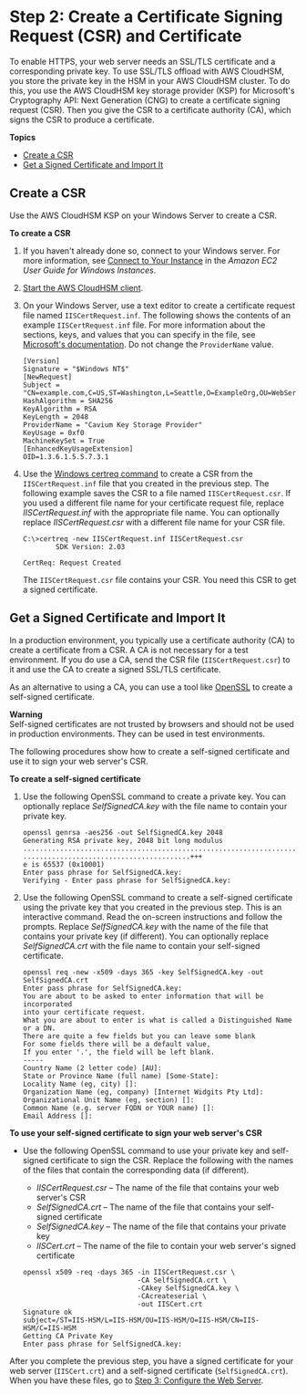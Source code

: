 # Step 2: Create a Certificate Signing Request \(CSR\) and Certificate<a name="ssl-offload-windows-create-csr-and-certificate"></a>

To enable HTTPS, your web server needs an SSL/TLS certificate and a corresponding private key\. To use SSL/TLS offload with AWS CloudHSM, you store the private key in the HSM in your AWS CloudHSM cluster\. To do this, you use the AWS CloudHSM key storage provider \(KSP\) for Microsoft's Cryptography API: Next Generation \(CNG\) to create a certificate signing request \(CSR\)\. Then you give the CSR to a certificate authority \(CA\), which signs the CSR to produce a certificate\.

**Topics**
+ [Create a CSR](#ssl-offload-windows-create-csr)
+ [Get a Signed Certificate and Import It](#ssl-offload-windows-create-certificate)

## Create a CSR<a name="ssl-offload-windows-create-csr"></a>

Use the AWS CloudHSM KSP on your Windows Server to create a CSR\.

**To create a CSR**

1. If you haven't already done so, connect to your Windows server\. For more information, see [Connect to Your Instance](https://docs.aws.amazon.com/AWSEC2/latest/WindowsGuide/EC2_GetStarted.html#ec2-connect-to-instance-windows) in the *Amazon EC2 User Guide for Windows Instances*\.

1. [Start the AWS CloudHSM client](cloudhsm_mgmt_util-getting-started.md#cloudhsm_mgmt_util-start-cloudhsm-client)\.

1. On your Windows Server, use a text editor to create a certificate request file named `IISCertRequest.inf`\. The following shows the contents of an example `IISCertRequest.inf` file\. For more information about the sections, keys, and values that you can specify in the file, see [Microsoft's documentation](https://docs.microsoft.com/en-us/windows-server/administration/windows-commands/certreq_1#BKMK_New)\. Do not change the `ProviderName` value\.

   ```
   [Version]
   Signature = "$Windows NT$"
   [NewRequest]
   Subject = "CN=example.com,C=US,ST=Washington,L=Seattle,O=ExampleOrg,OU=WebServer"
   HashAlgorithm = SHA256
   KeyAlgorithm = RSA
   KeyLength = 2048
   ProviderName = "Cavium Key Storage Provider"
   KeyUsage = 0xf0
   MachineKeySet = True
   [EnhancedKeyUsageExtension]
   OID=1.3.6.1.5.5.7.3.1
   ```

1. Use the [Windows certreq command](https://docs.microsoft.com/en-us/windows-server/administration/windows-commands/certreq_1) to create a CSR from the `IISCertRequest.inf` file that you created in the previous step\. The following example saves the CSR to a file named `IISCertRequest.csr`\. If you used a different file name for your certificate request file, replace *IISCertRequest\.inf* with the appropriate file name\. You can optionally replace *IISCertRequest\.csr* with a different file name for your CSR file\.

   ```
   C:\>certreq -new IISCertRequest.inf IISCertRequest.csr
           SDK Version: 2.03
   
   CertReq: Request Created
   ```

   The `IISCertRequest.csr` file contains your CSR\. You need this CSR to get a signed certificate\.

## Get a Signed Certificate and Import It<a name="ssl-offload-windows-create-certificate"></a>

In a production environment, you typically use a certificate authority \(CA\) to create a certificate from a CSR\. A CA is not necessary for a test environment\. If you do use a CA, send the CSR file \(`IISCertRequest.csr`\) to it and use the CA to create a signed SSL/TLS certificate\.

As an alternative to using a CA, you can use a tool like [OpenSSL](https://www.openssl.org/) to create a self\-signed certificate\.

**Warning**  
Self\-signed certificates are not trusted by browsers and should not be used in production environments\. They can be used in test environments\.

The following procedures show how to create a self\-signed certificate and use it to sign your web server's CSR\.

**To create a self\-signed certificate**

1. Use the following OpenSSL command to create a private key\. You can optionally replace *SelfSignedCA\.key* with the file name to contain your private key\.

   ```
   openssl genrsa -aes256 -out SelfSignedCA.key 2048
   Generating RSA private key, 2048 bit long modulus
   ......................................................................+++
   .........................................+++
   e is 65537 (0x10001)
   Enter pass phrase for SelfSignedCA.key:
   Verifying - Enter pass phrase for SelfSignedCA.key:
   ```

1. Use the following OpenSSL command to create a self\-signed certificate using the private key that you created in the previous step\. This is an interactive command\. Read the on\-screen instructions and follow the prompts\. Replace *SelfSignedCA\.key* with the name of the file that contains your private key \(if different\)\. You can optionally replace *SelfSignedCA\.crt* with the file name to contain your self\-signed certificate\.

   ```
   openssl req -new -x509 -days 365 -key SelfSignedCA.key -out SelfSignedCA.crt
   Enter pass phrase for SelfSignedCA.key:
   You are about to be asked to enter information that will be incorporated
   into your certificate request.
   What you are about to enter is what is called a Distinguished Name or a DN.
   There are quite a few fields but you can leave some blank
   For some fields there will be a default value,
   If you enter '.', the field will be left blank.
   -----
   Country Name (2 letter code) [AU]:
   State or Province Name (full name) [Some-State]:
   Locality Name (eg, city) []:
   Organization Name (eg, company) [Internet Widgits Pty Ltd]:
   Organizational Unit Name (eg, section) []:
   Common Name (e.g. server FQDN or YOUR name) []:
   Email Address []:
   ```

**To use your self\-signed certificate to sign your web server's CSR**
+ Use the following OpenSSL command to use your private key and self\-signed certificate to sign the CSR\. Replace the following with the names of the files that contain the corresponding data \(if different\)\.
  + *IISCertRequest\.csr* – The name of the file that contains your web server's CSR
  + *SelfSignedCA\.crt* – The name of the file that contains your self\-signed certificate
  + *SelfSignedCA\.key* – The name of the file that contains your private key
  + *IISCert\.crt* – The name of the file to contain your web server's signed certificate

  ```
  openssl x509 -req -days 365 -in IISCertRequest.csr \
                              -CA SelfSignedCA.crt \
                              -CAkey SelfSignedCA.key \
                              -CAcreateserial \
                              -out IISCert.crt
  Signature ok
  subject=/ST=IIS-HSM/L=IIS-HSM/OU=IIS-HSM/O=IIS-HSM/CN=IIS-HSM/C=IIS-HSM
  Getting CA Private Key
  Enter pass phrase for SelfSignedCA.key:
  ```

After you complete the previous step, you have a signed certificate for your web server \(`IISCert.crt`\) and a self\-signed certificate \(`SelfSignedCA.crt`\)\. When you have these files, go to [Step 3: Configure the Web Server](ssl-offload-configure-web-server-windows.md)\.